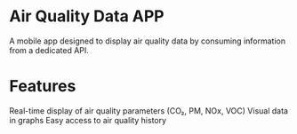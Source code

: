 # Air Quality Data APP
A mobile app designed to display air quality data by consuming information from a dedicated API.

# Features
Real-time display of air quality parameters (CO₂, PM, NOx, VOC)
Visual data in graphs
Easy access to air quality history
